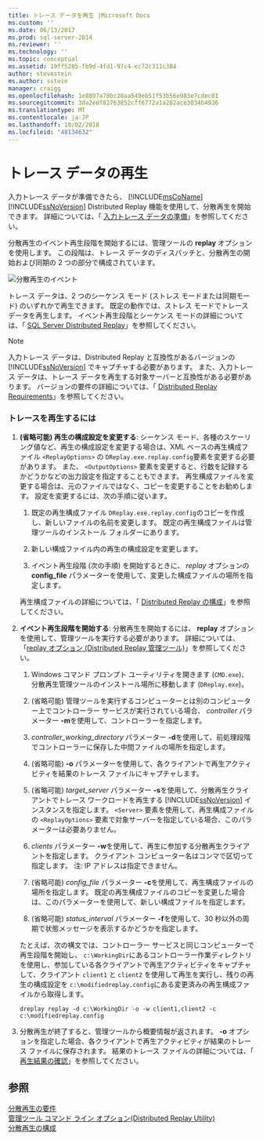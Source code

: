 ```yaml
---
title: トレース データを再生 |Microsoft Docs
ms.custom: ''
ms.date: 06/13/2017
ms.prod: sql-server-2014
ms.reviewer: ''
ms.technology: ''
ms.topic: conceptual
ms.assetid: 19ff5285-fb9d-4fd1-97c4-ec72c311c384
author: stevestein
ms.author: sstein
manager: craigg
ms.openlocfilehash: 1e8897a78bc28aa549eb51f53b56e983e7cdec81
ms.sourcegitcommit: 3da2edf82763852cff6772a1a282ace3034b4936
ms.translationtype: MT
ms.contentlocale: ja-JP
ms.lasthandoff: 10/02/2018
ms.locfileid: "48134632"
---
```

# <a name="replay-trace-data"></a>トレース データの再生
  入力トレース データが準備できたら、 [!INCLUDE[msCoName](../../includes/msconame-md.md)] [!INCLUDE[ssNoVersion](../../../includes/ssnoversion-md.md)] Distributed Replay 機能を使用して、分散再生を開始できます。 詳細については、「 [入力トレース データの準備](prepare-the-input-trace-data.md)」を参照してください。  
  
 分散再生のイベント再生段階を開始するには、管理ツールの **replay** オプションを使用します。 この段階は、トレース データのディスパッチと、分散再生の開始および同期の 2 つの部分で構成されています。  
  
 ![分散再生のイベント](../../database-engine/media/eventreplay.gif "分散再生のイベント")  
  
 トレース データは、2 つのシーケンス モード (ストレス モードまたは同期モード) のいずれかで再生できます。 既定の動作では、ストレス モードでトレース データを再生します。 イベント再生段階とシーケンス モードの詳細については、「 [SQL Server Distributed Replay](sql-server-distributed-replay.md)」を参照してください。  
  
> [!NOTE]  
>  入力トレース データは、Distributed Replay と互換性があるバージョンの [!INCLUDE[ssNoVersion](../../../includes/ssnoversion-md.md)] でキャプチャする必要があります。 また、入力トレース データは、トレース データを再生する対象サーバーと互換性がある必要があります。 バージョンの要件の詳細については、「 [Distributed Replay Requirements](distributed-replay-requirements.md)」を参照してください。  
  
### <a name="to-replay-the-trace"></a>トレースを再生するには  
  
1.  **(省略可能) 再生の構成設定を変更する**: シーケンス モード、各種のスケーリング値など、再生の構成設定を変更する場合は、XML ベースの再生構成ファイル `<ReplayOptions>` の `DReplay.exe.replay.config`要素を変更する必要があります。 また、 `<OutputOptions>` 要素を変更すると、行数を記録するかどうかなどの出力設定を指定することもできます。 再生構成ファイルを変更する場合は、元のファイルではなく、コピーを変更することをお勧めします。 設定を変更するには、次の手順に従います。  
  
    1.  既定の再生構成ファイル `DReplay.exe.replay.config`のコピーを作成し、新しいファイルの名前を変更します。 既定の再生構成ファイルは管理ツールのインストール フォルダーにあります。  
  
    2.  新しい構成ファイル内の再生の構成設定を変更します。  
  
    3.  イベント再生段階 (次の手順) を開始するときに、 *replay* オプションの **config_file** パラメーターを使用して、変更した構成ファイルの場所を指定します。  
  
     再生構成ファイルの詳細については、「 [Distributed Replay の構成](configure-distributed-replay.md)」を参照してください。  
  
2.  **イベント再生段階を開始する**: 分散再生を開始するには、 **replay** オプションを使用して、管理ツールを実行する必要があります。 詳細については、「[replay オプション &#40;Distributed Replay 管理ツール&#41;](replay-option-distributed-replay-administration-tool.md)」を参照してください。  
  
    1.  Windows コマンド プロンプト ユーティリティを開きます (`CMD.exe`)、分散再生管理ツールのインストール場所に移動します (`DReplay.exe`)。  
  
    2.  (省略可能) 管理ツールを実行するコンピューターとは別のコンピューター上でコントローラー サービスが実行されている場合、 *controller* パラメーター **-m**を使用して、コントローラーを指定します。  
  
    3.  *controller_working_directory* パラメーター **-d**を使用して、前処理段階でコントローラーに保存した中間ファイルの場所を指定します。  
  
    4.  (省略可能) **-o** パラメーターを使用して、各クライアントで再生アクティビティを結果のトレース ファイルにキャプチャします。  
  
    5.  (省略可能) *target_server* パラメーター **-s**を使用して、分散再生クライアントでトレース ワークロードを再生する [!INCLUDE[ssNoVersion](../../../includes/ssnoversion-md.md)] インスタンスを指定します。 `<Server>` 要素を使用して、再生構成ファイルの `<ReplayOptions>` 要素で対象サーバーを指定している場合、このパラメーターは必要ありません。  
  
    6.  *clients* パラメーター **-w**を使用して、再生に参加する分散再生クライアントを指定します。 クライアント コンピューター名はコンマで区切って指定します。 注: IP アドレスは指定できません。  
  
    7.  (省略可能) *config_file* パラメーター **-c**を使用して、再生構成ファイルの場所を指定します。 既定の再生構成ファイルのコピーを変更した場合は、このパラメーターを使用して、新しい構成ファイルを指定します。  
  
    8.  (省略可能) *status_interval* パラメーター **-f**を使用して、30 秒以外の周期で状態メッセージを表示するかどうかを指定します。  
  
     たとえば、次の構文では、コントローラー サービスと同じコンピューターで再生段階を開始し、 `c:\WorkingDir`にあるコントローラー作業ディレクトリを使用し、参加している各クライアントで再生アクティビティをキャプチャして、クライアント `client1` と `client2` を使用して再生を実行し、残りの再生の構成設定を `c:\modifiedreplay.config`にある変更済みの再生構成ファイルから取得します。  
  
     `dreplay replay -d c:\WorkingDir -o -w client1,client2 -c c:\modifiedreplay.config`  
  
3.  分散再生が終了すると、管理ツールから概要情報が返されます。 **-o** オプションを指定した場合、各クライアントで再生アクティビティが結果のトレース ファイルに保存されます。 結果のトレース ファイルの詳細については、「 [再生結果の確認](review-the-replay-results.md)」を参照してください。  
  
## <a name="see-also"></a>参照  
 [分散再生の要件](distributed-replay-requirements.md)   
 [管理ツール コマンド ライン オプション&#40;Distributed Replay Utility&#41;](administration-tool-command-line-options-distributed-replay-utility.md)   
 [分散再生の構成](configure-distributed-replay.md)  
  
  
